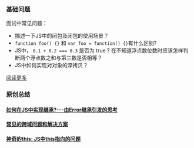 ### 基础问题

面试中常见问题：
- 描述一下JS中的闭包及闭包的使用场景？
- `function foo() {}` 和 `var foo = function() {}`有什么区别?
- JS中， `0.1 + 0.2 === 0.3` 是否为 true ? 在不知道浮点数位数时应该怎样判断两个浮点数之和与第三数是否相等？ 
- JS中如何实现对对象的深拷贝？

[阅读更多](basic/index.md)

### 原创总结

#### [如何在JS中实现继承?---由Error继承引发的思考](inherit/index.md)

#### [常见的跨域问题和解决方案](cors/index.md)
  
#### [神奇的this: JS中this指向的问题](this/index.md)
